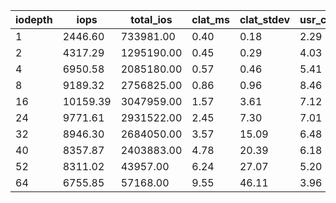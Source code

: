 | iodepth| iops| total\_ios| clat\_ms| clat\_stdev| usr\_cpu| sys\_cpu| OSD\_cpu| OSD\_mem| FIO\_cpu| FIO\_mem |
| ---| ---| ---| ---| ---| ---| ---| ---| ---| ---| ---|
 | 1  | 2446.60  | 733981.00  | 0.40  | 0.18  | 2.29  | 1.83  | 193.16  | 38.19  | 27.03  | 0.00 |
 | 2  | 4317.29  | 1295190.00  | 0.45  | 0.29  | 4.03  | 2.83  | 269.75  | 43.12  | 45.15  | 0.00 |
 | 4  | 6950.58  | 2085180.00  | 0.57  | 0.46  | 5.41  | 4.00  | 370.48  | 43.20  | 60.62  | 0.37 |
 | 8  | 9189.32  | 2756825.00  | 0.86  | 0.96  | 8.46  | 4.54  | 460.44  | 43.20  | 73.05  | 0.75 |
 | 16  | 10159.39  | 3047959.00  | 1.57  | 3.61  | 7.12  | 4.81  | 522.24  | 43.20  | 75.83  | 0.85 |
 | 24  | 9771.61  | 2931522.00  | 2.45  | 7.30  | 7.01  | 4.46  | 524.03  | 43.20  | 72.99  | 0.80 |
 | 32  | 8946.30  | 2684050.00  | 3.57  | 15.09  | 6.48  | 4.40  | 508.82  | 43.20  | 69.86  | 0.69 |
 | 40  | 8357.87  | 2403883.00  | 4.78  | 20.39  | 6.18  | 4.21  | 488.18  | 43.20  | 65.99  | 0.64 |
 | 52  | 8311.02  | 43957.00  | 6.24  | 27.07  | 5.20  | 2.40  | 52.89  | 43.20  | 5.55  | 0.05 |
 | 64  | 6755.85  | 57168.00  | 9.55  | 46.11  | 3.96  | 2.74  | 473.33  | 43.20  | 63.58  | 0.59 |
